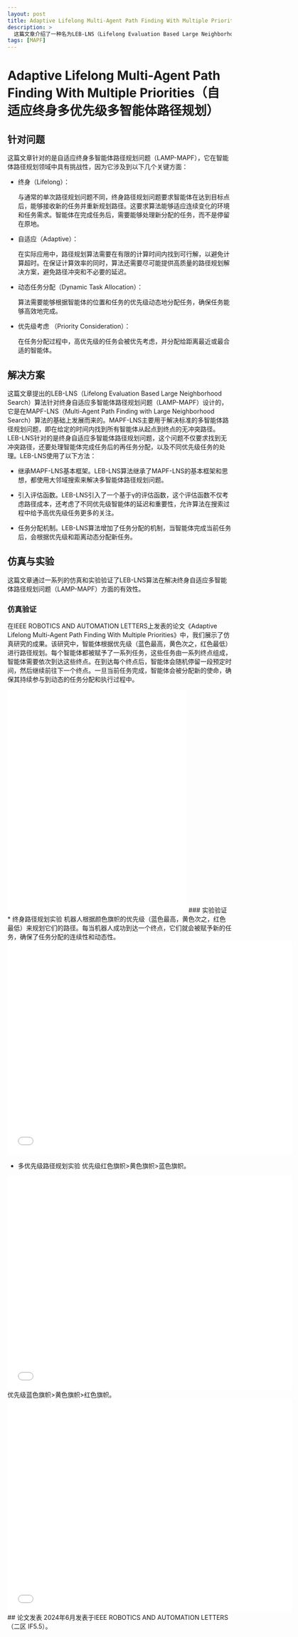 ```yaml
---
layout: post
title: Adaptive Lifelong Multi-Agent Path Finding With Multiple Priorities（自适应终身多优先级多智能体路径规划）
description: >
  这篇文章介绍了一种名为LEB-LNS（Lifelong Evaluation Based Large Neighborhood Search）的算法，旨在解决终身自适应多智能体路径规划问题（LAMP-MAPF）。LAMP-MAPF问题要求智能体在变化的环境中动态接收和完成不同优先级的任务，并在有限的计算时间内找到路径以避免碰撞。
tags: [MAPF]
---
```

# Adaptive Lifelong Multi-Agent Path Finding With Multiple Priorities（自适应终身多优先级多智能体路径规划）
## 针对问题
这篇文章针对的是自适应终身多智能体路径规划问题（LAMP-MAPF），它在智能体路径规划领域中具有挑战性，因为它涉及到以下几个关键方面：

* 终身（Lifelong）：

    与通常的单次路径规划问题不同，终身路径规划问题要求智能体在达到目标点后，能够接收新的任务并重新规划路径。这要求算法能够适应连续变化的环境和任务需求。智能体在完成任务后，需要能够处理新分配的任务，而不是停留在原地。

* 自适应（Adaptive）：

    在实际应用中，路径规划算法需要在有限的计算时间内找到可行解，以避免计算超时。在保证计算效率的同时，算法还需要尽可能提供高质量的路径规划解决方案，避免路径冲突和不必要的延迟。


* 动态任务分配（Dynamic Task Allocation）：

    算法需要能够根据智能体的位置和任务的优先级动态地分配任务，确保任务能够高效地完成。
    
* 优先级考虑 （Priority Consideration）：

    在任务分配过程中，高优先级的任务会被优先考虑，并分配给距离最近或最合适的智能体。

## 解决方案
这篇文章提出的LEB-LNS（Lifelong Evaluation Based Large Neighborhood Search）算法针对终身自适应多智能体路径规划问题（LAMP-MAPF）设计的，它是在MAPF-LNS（Multi-Agent Path Finding with Large Neighborhood Search）算法的基础上发展而来的。MAPF-LNS主要用于解决标准的多智能体路径规划问题，即在给定的时间内找到所有智能体从起点到终点的无冲突路径。LEB-LNS针对的是终身自适应多智能体路径规划问题，这个问题不仅要求找到无冲突路径，还要处理智能体完成任务后的再任务分配，以及不同优先级任务的处理。LEB-LNS使用了以下方法：

* 继承MAPF-LNS基本框架。LEB-LNS算法继承了MAPF-LNS的基本框架和思想，都使用大邻域搜索来解决多智能体路径规划问题。

* 引入评估函数。LEB-LNS引入了一个基于γ的评估函数，这个评估函数不仅考虑路径成本，还考虑了不同优先级智能体的延迟和重要性，允许算法在搜索过程中给予高优先级任务更多的关注。

* 任务分配机制。LEB-LNS算法增加了任务分配的机制，当智能体完成当前任务后，会根据优先级和距离动态分配新任务。


## 仿真与实验
这篇文章通过一系列的仿真和实验验证了LEB-LNS算法在解决终身自适应多智能体路径规划问题（LAMP-MAPF）方面的有效性。

### 仿真验证
在IEEE ROBOTICS AND AUTOMATION LETTERS上发表的论文《Adaptive Lifelong Multi-Agent Path Finding With Multiple Priorities》中，我们展示了仿真研究的成果。该研究中，智能体根据优先级（蓝色最高，黄色次之，红色最低）进行路径规划。每个智能体都被赋予了一系列任务，这些任务由一系列终点组成，智能体需要依次到达这些终点。在到达每个终点后，智能体会随机停留一段预定时间，然后继续前往下一个终点。一旦当前任务完成，智能体会被分配新的使命，确保其持续参与到动态的任务分配和执行过程中。

<iframe  src="//player.bilibili.com/player.html?isOutside=true&aid=113042952028776&bvid=BV1kKs5eaEk2&cid=25631461032&p=1"  scrolling="no"  border="0"  frameborder="no"  framespacing="0" allowfullscreen="true" width="80%"  height="500px"> </iframe>
### 实验验证
* 终身路径规划实验
机器人根据颜色旗帜的优先级（蓝色最高，黄色次之，红色最低）来规划它们的路径。每当机器人成功到达一个终点，它们就会被赋予新的任务，确保了任务分配的连续性和动态性。
<iframe src="//player.bilibili.com/player.html?isOutside=true&aid=113042968872164&bvid=BV1F3s5eFEYL&cid=25631589722&p=1" scrolling="no" border="0" frameborder="no" framespacing="0" allowfullscreen="true" width="640" height="480"> </iframe>

* 多优先级路径规划实验
优先级红色旗帜>黄色旗帜>蓝色旗帜。
<iframe src="//player.bilibili.com/player.html?isOutside=true&aid=113042985648816&bvid=BV1cus5ehEyu&cid=25631657301&p=1" scrolling="no" border="0" frameborder="no" framespacing="0" allowfullscreen="true" width="640" height="480"> </iframe>
优先级蓝色旗帜>黄色旗帜>红色旗帜。
<iframe src="//player.bilibili.com/player.html?isOutside=true&aid=113042985648614&bvid=BV1cus5ehEBo&cid=25631721773&p=1" scrolling="no" border="0" frameborder="no" framespacing="0" allowfullscreen="true" width="640" height="480"> </iframe>
## 论文发表
2024年6月发表于IEEE ROBOTICS AND AUTOMATION LETTERS（二区 IF5.5）。

